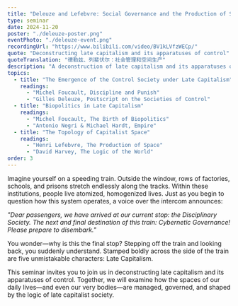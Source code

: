 ```yaml
---
title: "Deleuze and Lefebvre: Social Governance and the Production of Space"
type: seminar
date: 2024-11-20
poster: "./deleuze-poster.png"
eventPhoto: "./deleuze-event.png"
recordingUrl: "https://www.bilibili.com/video/BV1kLVfzWECp/"
quote: "Deconstructing late capitalism and its apparatuses of control"
quoteTranslation: "德勒兹、列斐伏尔：社会管理和空间生产"
description: "A deconstruction of late capitalism and its apparatuses of control through the spaces of daily life."
topics:
  - title: "The Emergence of the Control Society under Late Capitalism"
    readings:
      - "Michel Foucault, Discipline and Punish"
      - "Gilles Deleuze, Postscript on the Societies of Control"
  - title: "Biopolitics in Late Capitalism"
    readings:
      - "Michel Foucault, The Birth of Biopolitics"
      - "Antonio Negri & Michael Hardt, Empire"
  - title: "The Topology of Capitalist Space"
    readings:
      - "Henri Lefebvre, The Production of Space"
      - "David Harvey, The Logic of the World"
order: 3
---
```


Imagine yourself on a speeding train. Outside the window, rows of factories, schools, and prisons stretch endlessly along the tracks. Within these institutions, people live atomized, homogenized lives. Just as you begin to question how this system operates, a voice over the intercom announces:

*"Dear passengers, we have arrived at our current stop: the Disciplinary Society. The next and final destination of this train: Cybernetic Governance! Please prepare to disembark."*

You wonder—why is this the final stop? Stepping off the train and looking back, you suddenly understand. Stamped boldly across the side of the train are five unmistakable characters: Late Capitalism.

This seminar invites you to join us in deconstructing late capitalism and its apparatuses of control. Together, we will examine how the spaces of our daily lives—and even our very bodies—are managed, governed, and shaped by the logic of late capitalist society.